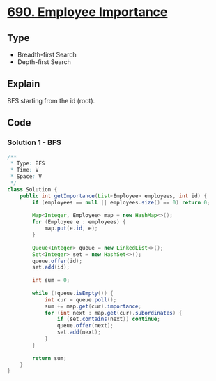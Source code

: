 # [690. Employee Importance](https://leetcode.com/problems/employee-importance/)

## Type

- Breadth-first Search
- Depth-first Search

## Explain

BFS starting from the id (root).

## Code

### Solution 1 - BFS

```java
/**
 * Type: BFS
 * Time: V
 * Space: V
 */
class Solution {
    public int getImportance(List<Employee> employees, int id) {
        if (employees == null || employees.size() == 0) return 0;
        
        Map<Integer, Employee> map = new HashMap<>();
        for (Employee e : employees) {
            map.put(e.id, e);
        }
        
        Queue<Integer> queue = new LinkedList<>();
        Set<Integer> set = new HashSet<>();
        queue.offer(id);
        set.add(id);
        
        int sum = 0;
        
        while (!queue.isEmpty()) {
            int cur = queue.poll();
            sum += map.get(cur).importance;
            for (int next : map.get(cur).subordinates) {
                if (set.contains(next)) continue;
                queue.offer(next);
                set.add(next);
            }
        }
        
        return sum;
    }
}
```